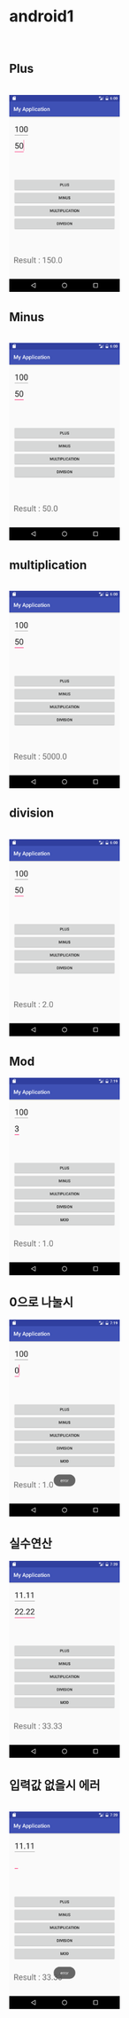 # android1
<br>
<h2>Plus</h2>
<br>
<img src='https://github.com/inhatc/android1/blob/master/app/pics/Screenshot_1479027623.png?raw=true' width=200>
<br>
<h2>Minus</h2>
<br>
<img src='https://github.com/inhatc/android1/blob/master/app/pics/Screenshot_1479027628.png?raw=true' width=200>
<br>
<h2>multiplication</h2>
<br>
<img src='https://github.com/inhatc/android1/blob/master/app/pics/Screenshot_1479027632.png?raw=true' width=200>
<br>
<h2>division</h2>
<br>
<img src='https://github.com/inhatc/android1/blob/master/app/pics/Screenshot_1479027638.png?raw=true' width=200>
<br>
<h2>Mod</h2>
<img src='https://github.com/inhatc/android1/blob/master/app/pics/Screenshot_1479637180.png?raw=true' width=200>
<br>
<h2>0으로 나눌시</h2>
<img src='https://github.com/inhatc/android1/blob/master/app/pics/Screenshot_1479637202.png?raw=true' width=200>
<br>
<h2>실수연산</h2>
<img src='https://github.com/inhatc/android1/blob/master/app/pics/Screenshot_1479637225.png?raw=true' width=200>
<br>
<h2>입력값 없을시 에러</h2>
<br>
<img src='https://github.com/inhatc/android1/blob/master/app/pics/Screenshot_1479637244.png?raw=true' width=200>
<br>
